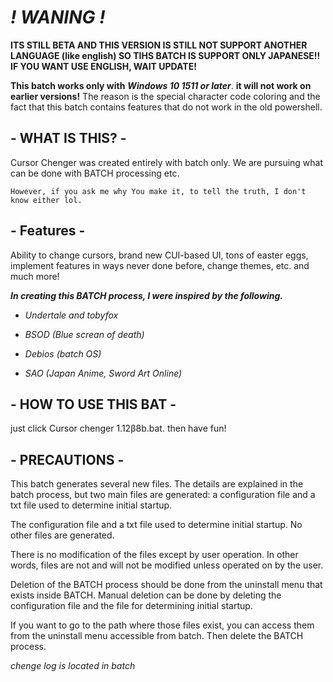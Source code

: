# ***! WANING !***
**ITS STILL BETA AND THIS VERSION IS STILL NOT SUPPORT ANOTHER LANGUAGE (like english)
SO TIHS BATCH IS SUPPORT ONLY JAPANESE!!
IF YOU WANT USE ENGLISH, WAIT UPDATE!**

**This batch works only with** ***Windows 10 1511 or later***. **it will not work on earlier versions!** The reason is the special character code coloring and the fact that this batch contains features that do not work in the old powershell.

## - **WHAT IS THIS?** -
Cursor Chenger was created entirely with batch only.
We are pursuing what can be done with BATCH processing etc.

`However, if you ask me why You make it, to tell the truth, I don't know either lol.`

## - **Features** -
Ability to change cursors, brand new CUI-based UI, tons of easter eggs, implement features in ways never done before, change themes, etc.
and much more!

***In creating this BATCH process, I were inspired by the following.***

- *Undertale and tobyfox*

- *BSOD (Blue screan of death)*

- *Debios (batch OS)*

- *SAO (Japan Anime, Sword Art Online)*

## - **HOW TO USE THIS BAT** -
just click Cursor chenger 1.12β8b.bat.
then have fun!

## - **PRECAUTIONS** -
This batch generates several new files. The details are explained in the batch process, but two main files are generated: a configuration file and a txt file used to determine initial startup.

The configuration file and a txt file used to determine initial startup.
No other files are generated.

There is no modification of the files except by user operation. In other words, files are not and will not be modified unless operated on by the user.

Deletion of the BATCH process should be done from the uninstall menu that exists inside BATCH.
Manual deletion can be done by deleting the configuration file and the file for determining initial startup.

If you want to go to the path where those files exist, you can access them from the uninstall menu accessible from batch.
Then delete the BATCH process.


*chenge log is located in batch*

